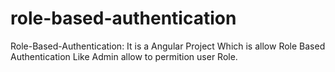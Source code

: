 # role-based-authentication
Role-Based-Authentication: It is a Angular Project Which is allow Role Based Authentication Like Admin allow to permition user Role. 
